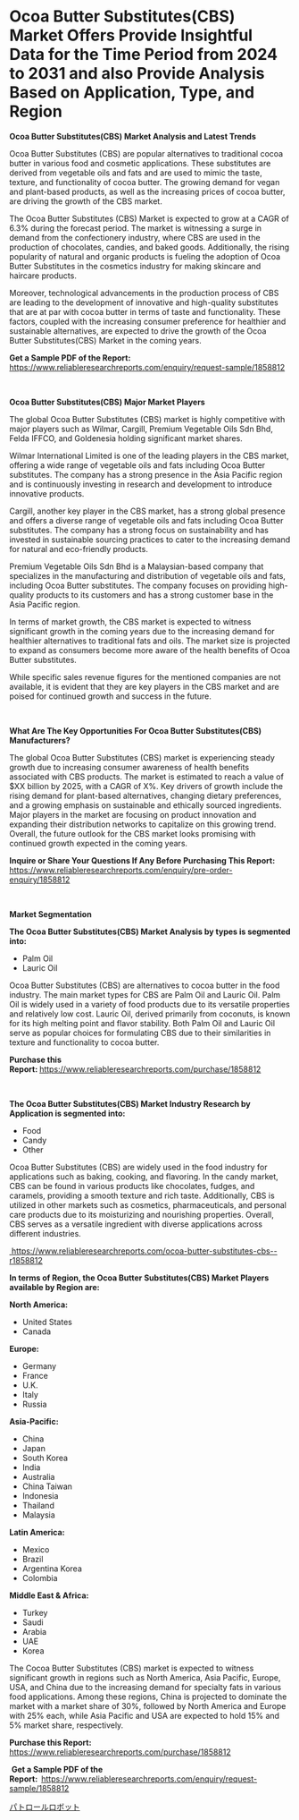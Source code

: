 <p><h1>Ocoa Butter Substitutes(CBS) Market Offers Provide Insightful Data for the Time Period from 2024 to 2031 and also Provide Analysis Based on Application, Type, and Region</h1></p><p><strong>Ocoa Butter Substitutes(CBS) Market Analysis and Latest Trends</strong></p>
<p><p>Ocoa Butter Substitutes (CBS) are popular alternatives to traditional cocoa butter in various food and cosmetic applications. These substitutes are derived from vegetable oils and fats and are used to mimic the taste, texture, and functionality of cocoa butter. The growing demand for vegan and plant-based products, as well as the increasing prices of cocoa butter, are driving the growth of the CBS market.</p><p>The Ocoa Butter Substitutes (CBS) Market is expected to grow at a CAGR of 6.3% during the forecast period. The market is witnessing a surge in demand from the confectionery industry, where CBS are used in the production of chocolates, candies, and baked goods. Additionally, the rising popularity of natural and organic products is fueling the adoption of Ocoa Butter Substitutes in the cosmetics industry for making skincare and haircare products.</p><p>Moreover, technological advancements in the production process of CBS are leading to the development of innovative and high-quality substitutes that are at par with cocoa butter in terms of taste and functionality. These factors, coupled with the increasing consumer preference for healthier and sustainable alternatives, are expected to drive the growth of the Ocoa Butter Substitutes(CBS) Market in the coming years.</p></p>
<p><strong>Get a Sample PDF of the Report:&nbsp;</strong> <a href="https://www.reliableresearchreports.com/enquiry/request-sample/1858812">https://www.reliableresearchreports.com/enquiry/request-sample/1858812</a></p>
<p>&nbsp;</p>
<p><strong>Ocoa Butter Substitutes(CBS) Major Market Players</strong></p>
<p><p>The global Ocoa Butter Substitutes (CBS) market is highly competitive with major players such as Wilmar, Cargill, Premium Vegetable Oils Sdn Bhd, Felda IFFCO, and Goldenesia holding significant market shares. </p><p>Wilmar International Limited is one of the leading players in the CBS market, offering a wide range of vegetable oils and fats including Ocoa Butter substitutes. The company has a strong presence in the Asia Pacific region and is continuously investing in research and development to introduce innovative products. </p><p>Cargill, another key player in the CBS market, has a strong global presence and offers a diverse range of vegetable oils and fats including Ocoa Butter substitutes. The company has a strong focus on sustainability and has invested in sustainable sourcing practices to cater to the increasing demand for natural and eco-friendly products.</p><p>Premium Vegetable Oils Sdn Bhd is a Malaysian-based company that specializes in the manufacturing and distribution of vegetable oils and fats, including Ocoa Butter substitutes. The company focuses on providing high-quality products to its customers and has a strong customer base in the Asia Pacific region.</p><p>In terms of market growth, the CBS market is expected to witness significant growth in the coming years due to the increasing demand for healthier alternatives to traditional fats and oils. The market size is projected to expand as consumers become more aware of the health benefits of Ocoa Butter substitutes.</p><p>While specific sales revenue figures for the mentioned companies are not available, it is evident that they are key players in the CBS market and are poised for continued growth and success in the future.</p></p>
<p>&nbsp;</p>
<p><strong>What Are The Key Opportunities For Ocoa Butter Substitutes(CBS) Manufacturers?</strong></p>
<p><p>The global Ocoa Butter Substitutes (CBS) market is experiencing steady growth due to increasing consumer awareness of health benefits associated with CBS products. The market is estimated to reach a value of $XX billion by 2025, with a CAGR of X%. Key drivers of growth include the rising demand for plant-based alternatives, changing dietary preferences, and a growing emphasis on sustainable and ethically sourced ingredients. Major players in the market are focusing on product innovation and expanding their distribution networks to capitalize on this growing trend. Overall, the future outlook for the CBS market looks promising with continued growth expected in the coming years.</p></p>
<p><strong>Inquire or Share Your Questions If Any Before Purchasing This Report:</strong> <a href="https://www.reliableresearchreports.com/enquiry/pre-order-enquiry/1858812">https://www.reliableresearchreports.com/enquiry/pre-order-enquiry/1858812</a></p>
<p>&nbsp;</p>
<p><strong>Market Segmentation</strong></p>
<p><strong>The Ocoa Butter Substitutes(CBS) Market Analysis by types is segmented into:</strong></p>
<p><ul><li>Palm Oil</li><li>Lauric Oil</li></ul></p>
<p><p>Ocoa Butter Substitutes (CBS) are alternatives to cocoa butter in the food industry. The main market types for CBS are Palm Oil and Lauric Oil. Palm Oil is widely used in a variety of food products due to its versatile properties and relatively low cost. Lauric Oil, derived primarily from coconuts, is known for its high melting point and flavor stability. Both Palm Oil and Lauric Oil serve as popular choices for formulating CBS due to their similarities in texture and functionality to cocoa butter.</p></p>
<p><strong>Purchase this Report:&nbsp;</strong><a href="https://www.reliableresearchreports.com/purchase/1858812">https://www.reliableresearchreports.com/purchase/1858812</a></p>
<p>&nbsp;</p>
<p><strong>The Ocoa Butter Substitutes(CBS) Market Industry Research by Application is segmented into:</strong></p>
<p><ul><li>Food</li><li>Candy</li><li>Other</li></ul></p>
<p><p>Ocoa Butter Substitutes (CBS) are widely used in the food industry for applications such as baking, cooking, and flavoring. In the candy market, CBS can be found in various products like chocolates, fudges, and caramels, providing a smooth texture and rich taste. Additionally, CBS is utilized in other markets such as cosmetics, pharmaceuticals, and personal care products due to its moisturizing and nourishing properties. Overall, CBS serves as a versatile ingredient with diverse applications across different industries.</p></p>
<p><a href="https://www.reliableresearchreports.com/ocoa-butter-substitutes-cbs--r1858812">&nbsp;https://www.reliableresearchreports.com/ocoa-butter-substitutes-cbs--r1858812</a></p>
<p><strong>In terms of Region, the Ocoa Butter Substitutes(CBS) Market Players available by Region are:</strong></p>
<p>
    <p> <strong> North America: </strong>
        <ul>
            <li>United States</li>
            <li>Canada</li>
        </ul>
        </p> 
    <p> <strong> Europe: </strong>
        <ul>
            <li>Germany</li>
            <li>France</li>
            <li>U.K.</li>
            <li>Italy</li>
            <li>Russia</li>
        </ul>
        </p> 
    <p> <strong> Asia-Pacific: </strong>
        <ul>
            <li>China</li>
            <li>Japan</li>
            <li>South Korea</li>
            <li>India</li>
            <li>Australia</li>
            <li>China Taiwan</li>
            <li>Indonesia</li>
            <li>Thailand</li>
            <li>Malaysia</li>
        </ul>
        </p> 
    <p> <strong> Latin America: </strong>
        <ul>
            <li>Mexico</li>
            <li>Brazil</li>
            <li>Argentina Korea</li>
            <li>Colombia</li>
        </ul>
        </p> 
    <p> <strong> Middle East & Africa: </strong>
        <ul>
            <li>Turkey</li>
            <li>Saudi</li>
            <li>Arabia</li>
            <li>UAE</li>
            <li>Korea</li>
        </ul>
    </p>
    </p>
<p><p>The Cocoa Butter Substitutes (CBS) market is expected to witness significant growth in regions such as North America, Asia Pacific, Europe, USA, and China due to the increasing demand for specialty fats in various food applications. Among these regions, China is projected to dominate the market with a market share of 30%, followed by North America and Europe with 25% each, while Asia Pacific and USA are expected to hold 15% and 5% market share, respectively.</p></p>
<p><strong>Purchase this Report: </strong><a href="https://www.reliableresearchreports.com/purchase/1858812">https://www.reliableresearchreports.com/purchase/1858812</a></p>
<p>&nbsp;<strong>Get a Sample PDF of the Report:&nbsp;&nbsp;</strong><a href="https://www.reliableresearchreports.com/enquiry/request-sample/1858812">https://www.reliableresearchreports.com/enquiry/request-sample/1858812</a></p>
<p><strong></strong></p>
<p><p><a href="https://github.com/lily-u-genius/Market-Research-Report-List-1/blob/main/156283319795.md">パトロールロボット</a></p></p>